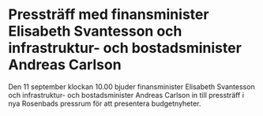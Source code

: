 # Pressträff med finansminister Elisabeth Svantesson och infrastruktur- och bostadsminister Andreas Carlson

Den 11 september klockan 10.00 bjuder finansminister Elisabeth Svantesson och infrastruktur- och bostadsminister Andreas Carlson in till pressträff i nya Rosenbads pressrum för att presentera budgetnyheter.
